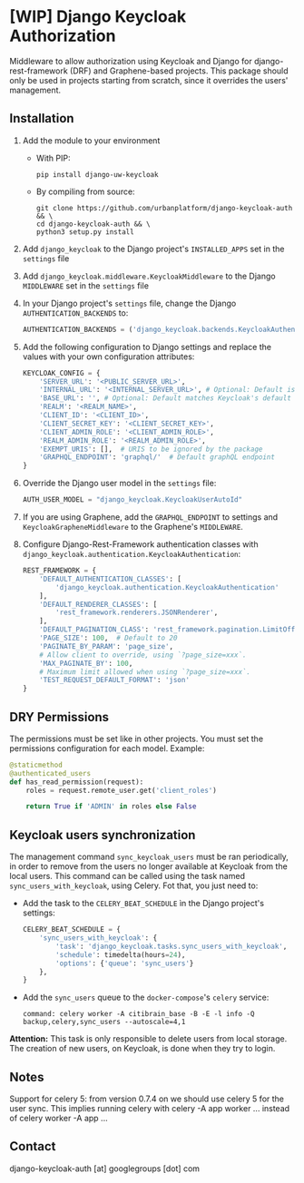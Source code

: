 # [WIP] Django Keycloak Authorization

Middleware to allow authorization using Keycloak and Django for django-rest-framework (DRF) and Graphene-based projects. 
This package should only be used in projects starting from scratch, since it overrides the users' management.

## Installation

1. Add the module to your environment
    * With PIP:
        
        ```shell
        pip install django-uw-keycloak
        ```

    * By compiling from source:

        ```shell
        git clone https://github.com/urbanplatform/django-keycloak-auth && \
        cd django-keycloak-auth && \
        python3 setup.py install
        ```

2. Add `django_keycloak` to the Django project's `INSTALLED_APPS` set in the `settings` file
3. Add `django_keycloak.middleware.KeycloakMiddleware` to the Django `MIDDLEWARE` set in the `settings` file
4. In your Django project's `settings` file, change the Django `AUTHENTICATION_BACKENDS` to:

    ```python
    AUTHENTICATION_BACKENDS = ('django_keycloak.backends.KeycloakAuthenticationBackend',)
    ```
5. Add the following configuration to Django settings and replace the values with your own configuration attributes: 

    ```python
    KEYCLOAK_CONFIG = {
        'SERVER_URL': '<PUBLIC_SERVER_URL>',
        'INTERNAL_URL': '<INTERNAL_SERVER_URL>', # Optional: Default is SERVER_URL
        'BASE_URL': '', # Optional: Default matches Keycloak's default '/auth'
        'REALM': '<REALM_NAME>',
        'CLIENT_ID': '<CLIENT_ID>',
        'CLIENT_SECRET_KEY': '<CLIENT_SECRET_KEY>',
        'CLIENT_ADMIN_ROLE': '<CLIENT_ADMIN_ROLE>',
        'REALM_ADMIN_ROLE': '<REALM_ADMIN_ROLE>',
        'EXEMPT_URIS': [],  # URIS to be ignored by the package
        'GRAPHQL_ENDPOINT': 'graphql/'  # Default graphQL endpoint
    }
    ```
6. Override the Django user model in the `settings` file:
 
     ```python
    AUTH_USER_MODEL = "django_keycloak.KeycloakUserAutoId"
    ```

7. If you are using Graphene, add the `GRAPHQL_ENDPOINT` to settings and `KeycloakGrapheneMiddleware` to the Graphene's `MIDDLEWARE`.
    

8. Configure Django-Rest-Framework authentication classes with `django_keycloak.authentication.KeycloakAuthentication`:

    ```python
    REST_FRAMEWORK = {
        'DEFAULT_AUTHENTICATION_CLASSES': [
            'django_keycloak.authentication.KeycloakAuthentication'
        ],
        'DEFAULT_RENDERER_CLASSES': [
            'rest_framework.renderers.JSONRenderer',
        ],
        'DEFAULT_PAGINATION_CLASS': 'rest_framework.pagination.LimitOffsetPagination',
        'PAGE_SIZE': 100,  # Default to 20
        'PAGINATE_BY_PARAM': 'page_size',
        # Allow client to override, using `?page_size=xxx`.
        'MAX_PAGINATE_BY': 100,
        # Maximum limit allowed when using `?page_size=xxx`.
        'TEST_REQUEST_DEFAULT_FORMAT': 'json'
    }
    ```
    
## DRY Permissions
The permissions must be set like in other projects. You must set the
permissions configuration for each model. Example:

```python
@staticmethod
@authenticated_users
def has_read_permission(request):
    roles = request.remote_user.get('client_roles')

    return True if 'ADMIN' in roles else False
```

## Keycloak users synchronization

The management command `sync_keycloak_users` must be ran periodically, in
order to remove from the users no longer available at
Keycloak from the local users. This command can be called using the task named 
`sync_users_with_keycloak`, using Celery. Fot that, you just need to:
 
* Add the task to the `CELERY_BEAT_SCHEDULE` ìn the Django project's settings:

  ```python
  CELERY_BEAT_SCHEDULE = {
      'sync_users_with_keycloak': {
          'task': 'django_keycloak.tasks.sync_users_with_keycloak',
          'schedule': timedelta(hours=24),
          'options': {'queue': 'sync_users'}
      },
  }
  ```

* Add the `sync_users` queue to the `docker-compose`'s `celery` service:

  `command: celery worker -A citibrain_base -B -E -l info -Q backup,celery,sync_users --autoscale=4,1`

**Attention:** This task is only responsible to delete users from local
storage. The creation of new users, on Keycloak, is done when they
try to login.

## Notes

Support for celery 5: from version 0.7.4 on we should use celery 5 for the user sync. This implies running celery with celery -A app worker ... instead of celery worker -A app ...

## Contact

django-keycloak-auth [at] googlegroups [dot] com
